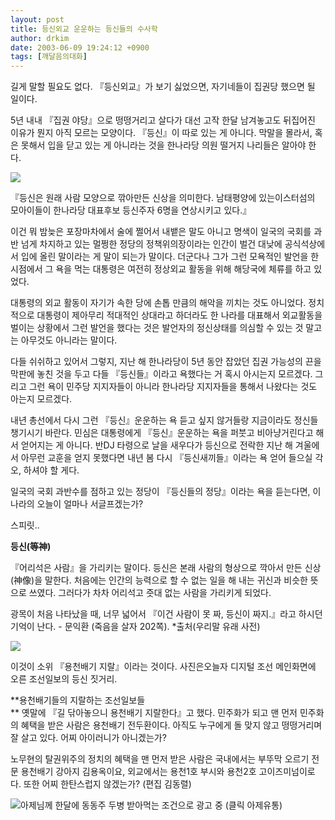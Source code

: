 ```yaml
---
layout: post
title: 등신외교 운운하는 등신들의 수사학
author: drkim
date: 2003-06-09 19:24:12 +0900
tags: [깨달음의대화]
---
```

길게 말할 필요도 없다. 『등신외교』가 보기 싫었으면, 자기네들이 집권당 했으면 될 일이다. 

5년 내내 『집권 야당』으로 떵떵거리고 살다가 대선 고작 한달 남겨놓고도 뒤집어진 이유가 뭔지 아직 모르는 모양이다. 『등신』이 따로 있는 게 아니다. 막말을 몰라서, 혹은 못해서 입을 닫고 있는 게 아니라는 것을 한나라당 의원 떨거지 나리들은 알아야 한다. 

![](http://drkimz.com/technote/board/private/upimg/1055153004.JPG)

『등신은 원래 사람 모양으로 깎아만든 신상을 의미한다. 남태평양에 있는이스터섬의 모아이들이 한나라당 대표후보 등신주자 6명을 연상시키고 있다.』

이건 뭐 밤늦은 포장마차에서 술에 쩔어서 내뱉은 말도 아니고 명색이 일국의 국회를 과반 넘게 차지하고 있는 멀쩡한 정당의 정책위의장이라는 인간이 벌건 대낮에 공식석상에서 입에 올린 말이라는 게 말이 되는가 말이다. 더군다나 그가 그런 모욕적인 발언을 한 시점에서 그 욕을 먹는 대통령은 여전히 정상외교 활동을 위해 해당국에 체류를 하고 있었다. 

대통령의 외교 활동이 자기가 속한 당에 손톱 만큼의 해악을 끼치는 것도 아니었다. 정치적으로 대통령이 제아무리 적대적인 상대라고 하더라도 한 나라를 대표해서 외교활동을 벌이는 상황에서 그런 발언을 했다는 것은 발언자의 정신상태를 의심할 수 있는 것 말고는 아무것도 아니라는 말이다. 

다들 쉬쉬하고 있어서 그렇지, 지난 해 한나라당이 5년 동안 잡았던 집권 가능성의 끈을 막판에 놓친 것을 두고 다들 『등신들』이라고 욕했다는 거 혹시 아시는지 모르겠다. 그리고 그런 욕이 민주당 지지자들이 아니라 한나라당 지지자들을 통해서 나왔다는 것도 아는지 모르겠다. 

내년 총선에서 다시 그런 『등신』운운하는 욕 듣고 싶지 않거들랑 지금이라도 정신들 챙기시기 바란다. 민심은 대통령에게 『등신』운운하는 욕을 퍼붓고 비아냥거린다고 해서 얻어지는 게 아니다. 반DJ 타령으로 날을 새우다가 등신으로 전락한 지난 해 겨울에서 아무런 교훈을 얻지 못했다면 내년 봄 다시 『등신새끼들』이라는 욕 얻어 들으실 각오, 하셔야 할 게다. 

일국의 국회 과반수를 점하고 있는 정당이 『등신들의 정당』이라는 욕을 듣는다면, 이 나라의 오늘이 얼마나 서글프겠는가? 

스피릿..

**등신(等神)** 

『어리석은 사람』을 가리키는 말이다. 등신은 본래 사람의 형상으로 깍아서 만든 신상(神像)을 말한다. 처음에는 인간의 능력으로 할 수 없는 일을 해 내는 귀신과 비슷한 뜻으로 쓰였다. 그러다가 차차 어리석고 줏대 없는 사람을 가리키게 되었다.

광목이 처음 나타났을 때, 너무 넓어서 『이건 사람이 못 짜, 등신이 짜지.』라고 하시던 기억이 난다. - 문익환 (죽음을 살자 202쪽). *출처(우리말 유래 사전)

![](http://drkimz.com/technote/board/private/upimg/1055153174.JPG)

이것이 소위 『용천배기 지랄』이라는 것이다. 사진은오늘자 디지털 조선 메인화면에 오른 조선일보의 등신 짓거리.

**용천배기들의 지랄하는 조선일보들  
** 옛말에 『길 닦아놓으니 용천배기 지랄한다』고 했다. 민주화가 되고 맨 먼저 민주화의 혜택을 받은 사람은 용천배기 전두환이다. 아직도 누구에게 돌 맞지 않고 떵떵거리며 잘 살고 있다. 어찌 아이러니가 아니겠는가? 

노무현의 탈권위주의 정치의 혜택을 맨 먼저 받은 사람은 국내에서는 부뚜막 오르기 전문 용천배기 강아지 김용옥이요, 외교에서는 용천1호 부시와 용천2호 고이즈미넘이로다. 또한 어찌 한탄스럽지 않겠는가? (편집 김동렬)


  ![](http://drkimz.com/technote/board/private/upimg/1055155795.gif)아제님께 한달에 동동주 두병 받아먹는 조건으로 광고 중 (클릭 아제유통)
